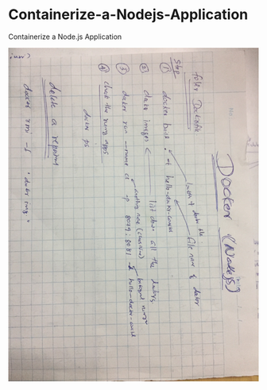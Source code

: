 # Containerize-a-Nodejs-Application
Containerize a Node.js Application


![alt text](https://github.com/rimsnet/Containerize-a-Nodejs-Application/blob/main/IMG_2491.JPG)
